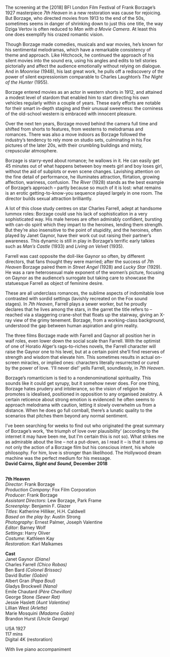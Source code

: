 
The screening at the [2018] BFI London Film Festival of Frank Borzage’s 1927 masterpiece _7th Heaven_ in a new restoration was cause for rejoicing. But Borzage, who directed movies from 1913 to the end of the 50s, sometimes seems in danger of shrinking down to just this one title, the way Dziga Vertov is often reduced to _Man with a Movie Camera_. At least this one does exemplify his crazed romantic vision.

Though Borzage made comedies, musicals and war movies, he’s known for his sentimental melodramas, which have a remarkable consistency of theme and approach. Like Hitchcock, he continued the approach of his silent movies into the sound era, using his angles and edits to tell stories pictorially and affect the audience emotionally without relying on dialogue. And in _Moonrise_ (1948), his last great work, he pulls off a rediscovery of the power of silent expressionism comparable to Charles Laughton’s _The Night of the Hunter_ (1955).

Borzage entered movies as an actor in western shorts in 1912, and attained a modest level of stardom that enabled him to start directing his own vehicles regularly within a couple of years. These early efforts are notable for their smart in-depth staging and their unusual sweetness: the corniness of the old-school western is embraced with innocent pleasure.

Over the next ten years, Borzage moved behind the camera full time and shifted from shorts to features, from westerns to melodramas and romances. There was also a move indoors as Borzage followed the industry’s tendency to rely more on studio sets, culminating in his Fox pictures of the later 20s, with their crumbling buildings and misty, crepuscular atmosphere.

Borzage is starry-eyed about romance; he wallows in it. He can easily get 45 minutes out of what happens between boy meets girl and boy loses girl, without the aid of subplots or even scene changes. Lavishing attention on the fine detail of performance, he illuminates attraction, flirtation, growing affection, wariness, confusion. _The River_ (1928) stands as the best example of Borzage’s approach – partly because so much of it is lost: what remains is an erotic getting-to-know-you sequence played largely in one room. The director builds sexual attraction brilliantly.

A lot of this close study centres on star Charles Farrell, adept at handsome lummox roles: Borzage could use his lack of sophistication in a very sophisticated way. His male heroes are often admirably confident, bursting with can-do spirit which they impart to the heroines, lending them strength. But they’re also insensitive to the point of stupidity, and the heroines, often played by Janet Gaynor, have their work cut out raising their partner’s awareness. This dynamic is still in play in Borzage’s terrific early talkies such as _Man’s Castle_ (1933) and _Living on Velvet_ (1935).

Farrell was cast opposite the doll-like Gaynor so often, by different directors, that fans thought they were married; after the success of _7th Heaven_ Borzage paired them in _Street Angel_ (1928) and _Lucky Star_ (1929). He was a rare heterosexual male exponent of the women’s picture, focusing on Gaynor as the audience’s surrogate but taking care to showcase the statuesque Farrell as object of feminine desire.

These are all underclass romances, the sublime aspects of indomitable love contrasted with sordid settings (lavishly recreated on the Fox sound stages). In _7th Heaven_, Farrell plays a sewer worker, but he proudly declares that he lives among the stars, in the garret the title refers to – reached via a staggering crane-shot that floats up the stairway, giving an X-ray view of the grimy tenement. Borzage, from a working-class background, understood the gap between human aspiration and grim reality.

The three films Borzage made with Farrell and Gaynor all position her in waif roles, even lower down the social scale than Farrell. With the optimist of one of Horatio Alger’s rags-to-riches novels, the Farrell character will raise the Gaynor one to his level, but at a certain point she’ll find reserves of strength and wisdom that elevate him. This sometimes results in actual on-screen miracles, or implied ones: characters literally resurrected or cured by the power of love. ‘I’ll never die!’ yells Farrell, soundlessly, in _7th Heaven_.

Borzage’s romanticism is tied to a nondenominational spirituality. This sounds like it could get syrupy, but it somehow never does. For one thing, Borzage hates prudery and intolerance, so the vision of religion he promotes is idealised, positioned in opposition to any organised zealotry. A certain reticence about strong emotion is evidenced: he often seems to approach melodrama with caution, letting it slowly overwhelm us from a distance. When he does go full cornball, there’s a lunatic quality to the scenarios that pitches them beyond any normal sentiment.

I’ve been searching for weeks to find out who originated the great summary of Borzage’s work, ‘the triumph of love over plausibility’ (according to the internet it may have been me, but I’m certain this is not so). What strikes me as admirable about the line – not a put-down, as I read it – is that it sums up not only the action of a Borzage film but his conscious intent, his whole philosophy. For him, love is stronger than likelihood. The Hollywood dream machine was the perfect medium for his message.  
**David Cairns, _Sight and Sound_, December 2018**
<br><br>

**7th Heaven**  
_Director_: Frank Borzage  
_Production Company_: Fox Film Corporation  
_Producer_: Frank Borzage  
_Assistant Directors_: Lew Borzage, Park Frame  
_Screenplay_: Benjamin F. Glazer  
_Titles_: Katherine Hilliker, H.H. Caldwell  
_Based on the play by_: Austin Strong  
_Photography_: Ernest Palmer, Joseph Valentine  
_Editor_: Barney Wolf  
_Settings_: Harry Oliver  
_Costume_: Kathleen Kay  
_Restoration_: Karl Malkames

**Cast**  
Janet Gaynor _(Diane)_  
Charles Farrell _(Chico Robas)_  
Ben Bard _(Colonel Brissac)_  
David Butler _(Gobin)_  
Albert Gran _(Papa Boul)_  
Gladys Brockwell _(Nana)_  
Emile Chautard _(Père Chevillon)_  
George Stone _(Sewer Rat)_  
Jessie Haslett _(Aunt Valentine)_  
Lillian West _(Arlette)_  
Marie Mosquini _(Madame Gobin)_  
Brandon Hurst _(Uncle George)_

USA 1927  
117 mins  
Digital 4K (restoration)

With live piano accompaniment
<br><br>
<!--stackedit_data:
eyJoaXN0b3J5IjpbLTEwMjU4NjQ2MTBdfQ==
-->